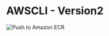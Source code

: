 # AWSCLI - Version2

![Push to Amazon ECR](https://github.com/vglen/docker-awscli/workflows/Push%20to%20Amazon%20ECR/badge.svg?branch=master)
